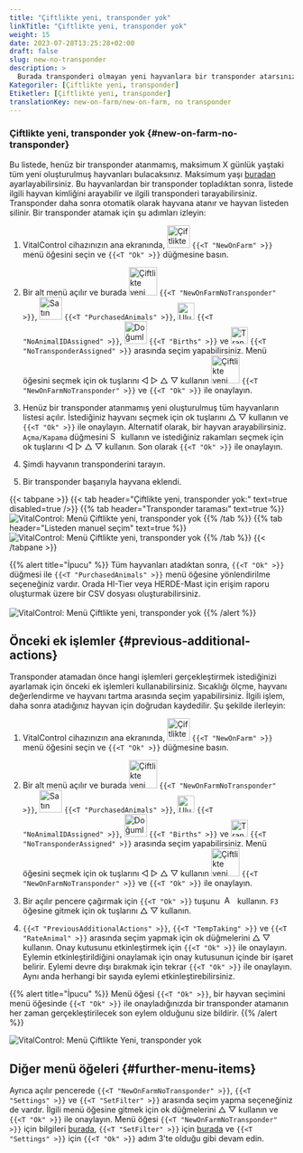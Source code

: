 ```yaml
---
title: "Çiftlikte yeni, transponder yok"
linkTitle: "Çiftlikte yeni, transponder yok"
weight: 15
date: 2023-07-28T13:25:28+02:00
draft: false
slug: new-no-transponder
description: >
  Burada transponderi olmayan yeni hayvanlara bir transponder atarsınız.
Kategoriler: [Çiftlikte yeni, transponder]
Etiketler: [Çiftlikte yeni, transponder]
translationKey: new-on-farm/new-on-farm, no transponder
---
```

### Çiftlikte yeni, transponder yok {#new-on-farm-no-transponder}

Bu listede, henüz bir transponder atanmamış, maksimum X günlük yaştaki tüm yeni oluşturulmuş hayvanları bulacaksınız. Maksimum yaşı [buradan](/tr/docs/settings/animal-registration/#set-default-values) ayarlayabilirsiniz. Bu hayvanlardan bir transponder topladıktan sonra, listede ilgili hayvan kimliğini arayabilir ve ilgili transponderi tarayabilirsiniz. Transponder daha sonra otomatik olarak hayvana atanır ve hayvan listeden silinir. Bir transponder atamak için şu adımları izleyin:

1. VitalControl cihazınızın ana ekranında, <img src="/icons/main/new-on-farm.svg" width="40" align="bottom" alt="Çiftlikte yeni" /> `{{<T "NewOnFarm" >}}` menü öğesini seçin ve `{{<T "Ok" >}}` düğmesine basın.

2. Bir alt menü açılır ve burada <img src="/icons/registration/new-on-farm-no-transponder.svg" width="50" align="bottom" alt="Çiftlikte yeni, transponder yok" /> `{{<T "NewOnFarmNoTransponder" >}}`, <img src="/icons/main/new-on-farm.svg" width="40" align="bottom" alt="Satın alınan hayvanlar" /> `{{<T "PurchasedAnimals" >}}`, <img src="/icons/registration/no-eartag-number.svg" width="30" align="bottom" alt="Ulusal hayvan kimliği yok" /> `{{<T "NoAnimalIDAssigned" >}}`, <img src="/icons/main/births.svg" width="40" align="bottom" alt="Doğumlar" /> `{{<T "Births" >}}` ve <img src="/icons/registration/no-transponder.svg" width="30" align="bottom" alt="Transponder atanmadı" /> `{{<T "NoTransponderAssigned" >}}` arasında seçim yapabilirsiniz. Menü öğesini seçmek için ok tuşlarını ◁ ▷ △ ▽ kullanın <img src="/icons/registration/new-on-farm-no-transponder.svg" width="50" align="bottom" alt="Çiftlikte yeni, transponder yok" /> `{{<T "NewOnFarmNoTransponder" >}}` ve `{{<T "Ok" >}}` ile onaylayın.

3. Henüz bir transponder atanmamış yeni oluşturulmuş tüm hayvanların listesi açılır. İstediğiniz hayvanı seçmek için ok tuşlarını △ ▽ kullanın ve `{{<T "Ok" >}}` ile onaylayın. Alternatif olarak, bir hayvan arayabilirsiniz. `Açma/Kapama` düğmesini <img src="/icons/footer/search.svg" width="15" align="bottom" alt="Search" /> kullanın ve istediğiniz rakamları seçmek için ok tuşlarını ◁ ▷ △ ▽ kullanın. Son olarak `{{<T "Ok" >}}` ile onaylayın.

4. Şimdi hayvanın transponderini tarayın.

5. Bir transponder başarıyla hayvana eklendi.

{{< tabpane >}}
{{< tab header="Çiftlikte yeni, transponder yok:" text=true disabled=true />}}
{{% tab header="Transponder taraması" text=true %}}
![VitalControl: Menü Çiftlikte yeni, transponder yok](../images/notransponder-scan.png "Çiftlikte yeni, transponder yok")
{{% /tab %}}
{{% tab header="Listeden manuel seçim" text=true %}}
![VitalControl: Menü Çiftlikte yeni, transponder yok](../images/notransponder.png "Çiftlikte yeni, transponder yok")
{{% /tab %}}
{{< /tabpane >}}

{{% alert title="İpucu" %}}
Tüm hayvanları atadıktan sonra, `{{<T "Ok" >}}` düğmesi ile `{{<T "PurchasedAnimals" >}}` menü öğesine yönlendirilme seçeneğiniz vardır. Orada HI-Tier veya HERDE-Mast için erişim raporu oluşturmak üzere bir CSV dosyası oluşturabilirsiniz. <br/>
<br/>
![VitalControl: Menü Çiftlikte yeni, transponder yok](../images/redirect.png "Yönlendirme")
{{% /alert %}}

## Önceki ek işlemler {#previous-additional-actions}

Transponder atamadan önce hangi işlemleri gerçekleştirmek istediğinizi ayarlamak için önceki ek işlemleri kullanabilirsiniz. Sıcaklığı ölçme, hayvanı değerlendirme ve hayvanı tartma arasında seçim yapabilirsiniz. İlgili işlem, daha sonra atadığınız hayvan için doğrudan kaydedilir. Şu şekilde ilerleyin:

1. VitalControl cihazınızın ana ekranında, <img src="/icons/main/new-on-farm.svg" width="40" align="bottom" alt="Çiftlikte yeni" /> `{{<T "NewOnFarm" >}}` menü öğesini seçin ve `{{<T "Ok" >}}` düğmesine basın.

2. Bir alt menü açılır ve burada <img src="/icons/registration/new-on-farm-no-transponder.svg" width="50" align="bottom" alt="Çiftlikte yeni, transponder yok" /> `{{<T "NewOnFarmNoTransponder" >}}`, <img src="/icons/main/new-on-farm.svg" width="40" align="bottom" alt="Satın alınan hayvanlar" /> `{{<T "PurchasedAnimals" >}}`, <img src="/icons/registration/no-eartag-number.svg" width="30" align="bottom" alt="Ulusal hayvan kimliği yok" /> `{{<T "NoAnimalIDAssigned" >}}`, <img src="/icons/main/births.svg" width="40" align="bottom" alt="Doğumlar" /> `{{<T "Births" >}}` ve <img src="/icons/registration/no-transponder.svg" width="30" align="bottom" alt="Transponder atanmamış" /> `{{<T "NoTransponderAssigned" >}}` arasında seçim yapabilirsiniz. Menü öğesini seçmek için ok tuşlarını ◁ ▷ △ ▽ kullanın <img src="/icons/registration/new-on-farm-no-transponder.svg" width="50" align="bottom" alt="Çiftlikte yeni, transponder yok" /> `{{<T "NewOnFarmNoTransponder" >}}` ve `{{<T "Ok" >}}` ile onaylayın.

3. Bir açılır pencere çağırmak için `{{<T "Ok" >}}` tuşunu &nbsp;<img src="/icons/footer/open-popup.svg" width="15" align="bottom" alt="Aufruf Popup" />&nbsp; kullanın. `F3` öğesine gitmek için ok tuşlarını △ ▽ kullanın.

4. `{{<T "PreviousAdditionalActions" >}}`, `{{<T "TempTaking" >}}` ve `{{<T "RateAnimal" >}}` arasında seçim yapmak için ok düğmelerini △ ▽ kullanın. Onay kutusunu etkinleştirmek için `{{<T "Ok" >}}` ile onaylayın. Eylemin etkinleştirildiğini onaylamak için onay kutusunun içinde bir işaret belirir. Eylemi devre dışı bırakmak için tekrar `{{<T "Ok" >}}` ile onaylayın. Aynı anda herhangi bir sayıda eylemi etkinleştirebilirsiniz.

{{% alert title="İpucu" %}}
Menü öğesi `{{<T "Ok" >}}`, bir hayvan seçimini menü öğesinde `{{<T "Ok" >}}` ile onayladığınızda bir transponder atamanın her zaman gerçekleştirilecek son eylem olduğunu size bildirir.
{{% /alert %}}

![VitalControl: Menü Çiftlikte Yeni, transponder yok](../images/actions.png "Ek eylemler")

## Diğer menü öğeleri {#further-menu-items}

Ayrıca açılır pencerede `{{<T "NewOnFarmNoTransponder" >}}`, `{{<T "Settings" >}}` ve `{{<T "SetFilter" >}}` arasında seçim yapma seçeneğiniz de vardır. İlgili menü öğesine gitmek için ok düğmelerini △ ▽ kullanın ve `{{<T "Ok" >}}` ile onaylayın. Menü öğesi `{{<T "NewOnFarmNoTransponder" >}}` için bilgileri [burada](/tr/docs/settings/animal-registration/#set-default-values), `{{<T "SetFilter" >}}` için [burada](/tr/docs/filter/) ve `{{<T "Settings" >}}` için `{{<T "Ok" >}}` adım 3'te olduğu gibi devam edin.
